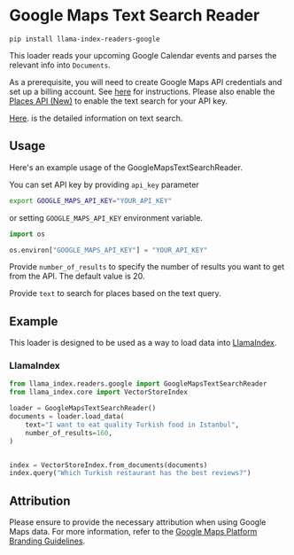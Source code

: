 # Google Maps Text Search Reader

`pip install llama-index-readers-google`

This loader reads your upcoming Google Calendar events and parses the relevant info into `Documents`.

As a prerequisite, you will need to create Google Maps API credentials and set up a billing account. See [here](https://developers.google.com/maps/gmp-get-started) for instructions. Please also enable the [Places API (New)](https://console.cloud.google.com/apis/library/places.googleapis.com) to enable the text search for your API key.

[Here](https://developers.google.com/maps/documentation/places/web-service/text-search). is the detailed information on text search. 

## Usage

Here's an example usage of the GoogleMapsTextSearchReader.

You can set API key by providing `api_key` parameter

```bash
export GOOGLE_MAPS_API_KEY="YOUR_API_KEY"
```

or setting `GOOGLE_MAPS_API_KEY` environment variable.

```python
import os

os.environ["GOOGLE_MAPS_API_KEY"] = "YOUR_API_KEY"
```

Provide `number_of_results` to specify the number of results you want to get from the API. The default value is 20.

Provide `text` to search for places based on the text query.

## Example

This loader is designed to be used as a way to load data into [LlamaIndex](https://github.com/run-llama/llama_index/tree/main/llama_index).

### LlamaIndex

```python
from llama_index.readers.google import GoogleMapsTextSearchReader
from llama_index.core import VectorStoreIndex

loader = GoogleMapsTextSearchReader()
documents = loader.load_data(
    text="I want to eat quality Turkish food in Istanbul",
    number_of_results=160,
)


index = VectorStoreIndex.from_documents(documents)
index.query("Which Turkish restaurant has the best reviews?")
```

## Attribution

Please ensure to provide the necessary attribution when using Google Maps data. For more information, refer to the [Google Maps Platform Branding Guidelines](https://developers.google.com/maps/documentation/urls/branding).
